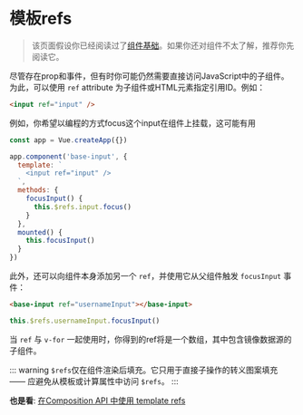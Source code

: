 # 模板refs

> 该页面假设你已经阅读过了[组件基础](component-basics.md)。如果你还对组件不太了解，推荐你先阅读它。

尽管存在prop和事件，但有时你可能仍然需要直接访问JavaScript中的子组件。为此，可以使用 `ref` attribute 为子组件或HTML元素指定引用ID。例如：

```html
<input ref="input" />
```

例如，你希望以编程的方式focus这个input在组件上挂载，这可能有用


```js
const app = Vue.createApp({})

app.component('base-input', {
  template: `
    <input ref="input" />
  `,
  methods: {
    focusInput() {
      this.$refs.input.focus()
    }
  },
  mounted() {
    this.focusInput()
  }
})
```

此外，还可以向组件本身添加另一个 `ref`，并使用它从父组件触发 `focusInput` 事件：


```html
<base-input ref="usernameInput"></base-input>
```

```js
this.$refs.usernameInput.focusInput()
```

当 `ref` 与 `v-for` 一起使用时，你得到的ref将是一个数组，其中包含镜像数据源的子组件。

::: warning
`$refs`仅在组件渲染后填充。它只用于直接子操作的转义图案填充 —— 应避免从模板或计算属性中访问 `$refs`。
:::

**也是看**: [在Composition API 中使用 template refs](/guide/composition-api-template-refs.html#template-refs)
